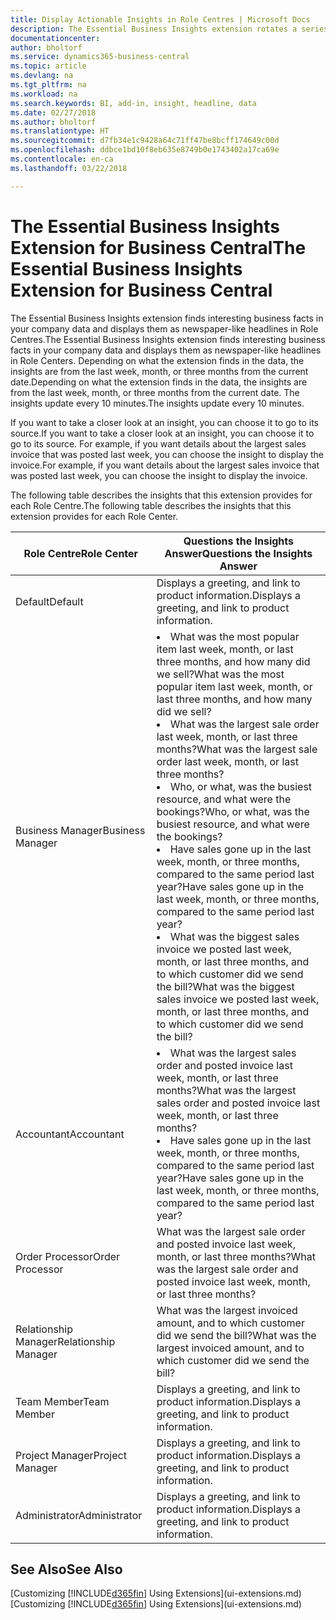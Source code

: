 ```yaml
---
title: Display Actionable Insights in Role Centres | Microsoft Docs
description: The Essential Business Insights extension rotates a series of business insights on Role Centres.
documentationcenter: 
author: bholtorf
ms.service: dynamics365-business-central
ms.topic: article
ms.devlang: na
ms.tgt_pltfrm: na
ms.workload: na
ms.search.keywords: BI, add-in, insight, headline, data
ms.date: 02/27/2018
ms.author: bholtorf
ms.translationtype: HT
ms.sourcegitcommit: d7fb34e1c9428a64c71ff47be8bcff174649c00d
ms.openlocfilehash: ddbce1bd10f8eb635e8749b0e1743402a17ca69e
ms.contentlocale: en-ca
ms.lasthandoff: 03/22/2018

---
```


# <a name="the-essential-business-insights-extension-for-business-central"></a><span data-ttu-id="6341c-103">The Essential Business Insights Extension for Business Central</span><span class="sxs-lookup"><span data-stu-id="6341c-103">The Essential Business Insights Extension for Business Central</span></span>
<span data-ttu-id="6341c-104">The Essential Business Insights extension finds interesting business facts in your company data and displays them as newspaper-like headlines in Role Centres.</span><span class="sxs-lookup"><span data-stu-id="6341c-104">The Essential Business Insights extension finds interesting business facts in your company data and displays them as newspaper-like headlines in Role Centers.</span></span> <span data-ttu-id="6341c-105">Depending on what the extension finds in the data, the insights are from the last week, month, or three months from the current date.</span><span class="sxs-lookup"><span data-stu-id="6341c-105">Depending on what the extension finds in the data, the insights are from the last week, month, or three months from the current date.</span></span> <span data-ttu-id="6341c-106">The insights update every 10 minutes.</span><span class="sxs-lookup"><span data-stu-id="6341c-106">The insights update every 10 minutes.</span></span>  

<span data-ttu-id="6341c-107">If you want to take a closer look at an insight, you can choose it to go to its source.</span><span class="sxs-lookup"><span data-stu-id="6341c-107">If you want to take a closer look at an insight, you can choose it to go to its source.</span></span> <span data-ttu-id="6341c-108">For example, if you want details about the largest sales invoice that was posted last week, you can choose the insight to display the invoice.</span><span class="sxs-lookup"><span data-stu-id="6341c-108">For example, if you want details about the largest sales invoice that was posted last week, you can choose the insight to display the invoice.</span></span>

<span data-ttu-id="6341c-109">The following table describes the insights that this extension provides for each Role Centre.</span><span class="sxs-lookup"><span data-stu-id="6341c-109">The following table describes the insights that this extension provides for each Role Center.</span></span>

|<span data-ttu-id="6341c-110">Role Centre</span><span class="sxs-lookup"><span data-stu-id="6341c-110">Role Center</span></span>|<span data-ttu-id="6341c-111">Questions the Insights Answer</span><span class="sxs-lookup"><span data-stu-id="6341c-111">Questions the Insights Answer</span></span>|
|----|-----|
|<span data-ttu-id="6341c-112">Default</span><span class="sxs-lookup"><span data-stu-id="6341c-112">Default</span></span>|<span data-ttu-id="6341c-113">Displays a greeting, and link to product information.</span><span class="sxs-lookup"><span data-stu-id="6341c-113">Displays a greeting, and link to product information.</span></span>|
|<span data-ttu-id="6341c-114">Business Manager</span><span class="sxs-lookup"><span data-stu-id="6341c-114">Business Manager</span></span>|<li> <span data-ttu-id="6341c-115">What was the most popular item last week, month, or last three months, and how many did we sell?</span><span class="sxs-lookup"><span data-stu-id="6341c-115">What was the most popular item last week, month, or last three months, and how many did we sell?</span></span><br><li> <span data-ttu-id="6341c-116">What was the largest sale order last week, month, or last three months?</span><span class="sxs-lookup"><span data-stu-id="6341c-116">What was the largest sale order last week, month, or last three months?</span></span><br><li> <span data-ttu-id="6341c-117">Who, or what, was the busiest resource, and what were the bookings?</span><span class="sxs-lookup"><span data-stu-id="6341c-117">Who, or what, was the busiest resource, and what were the bookings?</span></span><br><li> <span data-ttu-id="6341c-118">Have sales gone up in the last week, month, or three months, compared to the same period last year?</span><span class="sxs-lookup"><span data-stu-id="6341c-118">Have sales gone up in the last week, month, or three months, compared to the same period last year?</span></span><br><li> <span data-ttu-id="6341c-119">What was the biggest sales invoice we posted last week, month, or last three months, and to which customer did we send the bill?</span><span class="sxs-lookup"><span data-stu-id="6341c-119">What was the biggest sales invoice we posted last week, month, or last three months, and to which customer did we send the bill?</span></span></li> |
|<span data-ttu-id="6341c-120">Accountant</span><span class="sxs-lookup"><span data-stu-id="6341c-120">Accountant</span></span>|<li> <span data-ttu-id="6341c-121">What was the largest sales order and posted invoice last week, month, or last three months?</span><span class="sxs-lookup"><span data-stu-id="6341c-121">What was the largest sales order and posted invoice last week, month, or last three months?</span></span><br><li> <span data-ttu-id="6341c-122">Have sales gone up in the last week, month, or three months, compared to the same period last year?</span><span class="sxs-lookup"><span data-stu-id="6341c-122">Have sales gone up in the last week, month, or three months, compared to the same period last year?</span></span> |
|<span data-ttu-id="6341c-123">Order Processor</span><span class="sxs-lookup"><span data-stu-id="6341c-123">Order Processor</span></span>| <span data-ttu-id="6341c-124">What was the largest sale order and posted invoice last week, month, or last three months?</span><span class="sxs-lookup"><span data-stu-id="6341c-124">What was the largest sale order and posted invoice last week, month, or last three months?</span></span>|
|<span data-ttu-id="6341c-125">Relationship Manager</span><span class="sxs-lookup"><span data-stu-id="6341c-125">Relationship Manager</span></span>| <span data-ttu-id="6341c-126">What was the largest invoiced amount, and to which customer did we send the bill?</span><span class="sxs-lookup"><span data-stu-id="6341c-126">What was the largest invoiced amount, and to which customer did we send the bill?</span></span>|
|<span data-ttu-id="6341c-127">Team Member</span><span class="sxs-lookup"><span data-stu-id="6341c-127">Team Member</span></span>| <span data-ttu-id="6341c-128">Displays a greeting, and link to product information.</span><span class="sxs-lookup"><span data-stu-id="6341c-128">Displays a greeting, and link to product information.</span></span>|
|<span data-ttu-id="6341c-129">Project Manager</span><span class="sxs-lookup"><span data-stu-id="6341c-129">Project Manager</span></span>| <span data-ttu-id="6341c-130">Displays a greeting, and link to product information.</span><span class="sxs-lookup"><span data-stu-id="6341c-130">Displays a greeting, and link to product information.</span></span>|
|<span data-ttu-id="6341c-131">Administrator</span><span class="sxs-lookup"><span data-stu-id="6341c-131">Administrator</span></span>| <span data-ttu-id="6341c-132">Displays a greeting, and link to product information.</span><span class="sxs-lookup"><span data-stu-id="6341c-132">Displays a greeting, and link to product information.</span></span>|

## <a name="see-also"></a><span data-ttu-id="6341c-133">See Also</span><span class="sxs-lookup"><span data-stu-id="6341c-133">See Also</span></span>
<span data-ttu-id="6341c-134">[Customizing [!INCLUDE[d365fin](includes/d365fin_md.md)] Using Extensions](ui-extensions.md)</span><span class="sxs-lookup"><span data-stu-id="6341c-134">[Customizing [!INCLUDE[d365fin](includes/d365fin_md.md)] Using Extensions](ui-extensions.md)</span></span>
